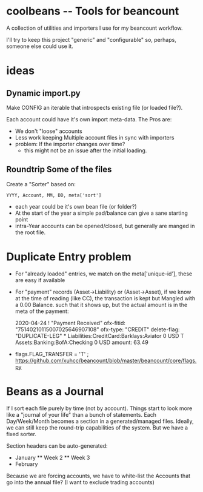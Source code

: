 # coolbeans -- Tools for beancount

A collection of utilities and importers I use for my beancount workflow.

I'll try to keep this project "generic" and "configurable" so, perhaps, someone else could use it.

# ideas

## Dynamic import.py
Make CONFIG an iterable that introspects existing file (or loaded file?).

Each account could have it's own import meta-data.  The Pros are:

* We don't "loose" accounts
* Less work keeping Multiple account files in sync with importers
* problem: If the importer changes over time?
    * this might not be an issue after the initial loading.

## Roundtrip Some of the files

Create a "Sorter" based on:

    YYYY, Account, MM, DD, meta['sort']

* each year could be it's own bean file (or folder?)
* At the start of the year a simple pad/balance can give a sane starting point
* intra-Year accounts can be opened/closed, but generally are manged in the root file.

# Duplicate Entry problem

* For "already loaded" entries, we match on the meta['unique-id'], these are easy if available
* For "payment" records (Asset->Liability) or (Asset->Asset), if we know at the
  time of reading (like CC), the transaction is kept but Mangled with a 0.00
  Balance.  such that it shows up, but the actual amount is in the meta of the
  payment:

    2020-04-24 ! "Payment Received"
      ofx-fitid: "75140210115007025646907108"
      ofx-type: "CREDIT"
      delete-flag: "DUPLICATE-LEG"
      * Liabilities:CreditCard:Barklays:Aviator   0 USD
      T Assets:Banking:BofA:Checking              0 USD
        amount: 63.49

* flags.FLAG_TRANSFER = 'T' ; https://github.com/xuhcc/beancount/blob/master/beancount/core/flags.py

# Beans as a Journal

If I sort each file purely by time (not by account). Things start to look more like
a "journal of your life" than a bunch of statements.  Each Day/Week/Month becomes a
section in a generated/managed files.  Ideally, we can still keep the round-trip
capabilities of the system.  But we have a fixed sorter.

Section headers can be auto-generated:

* January
** Week 2
** Week 3
* February

Because we are forcing accounts, we have to white-list the Accounts that go
into the annual file?  (I want to exclude trading accounts)
